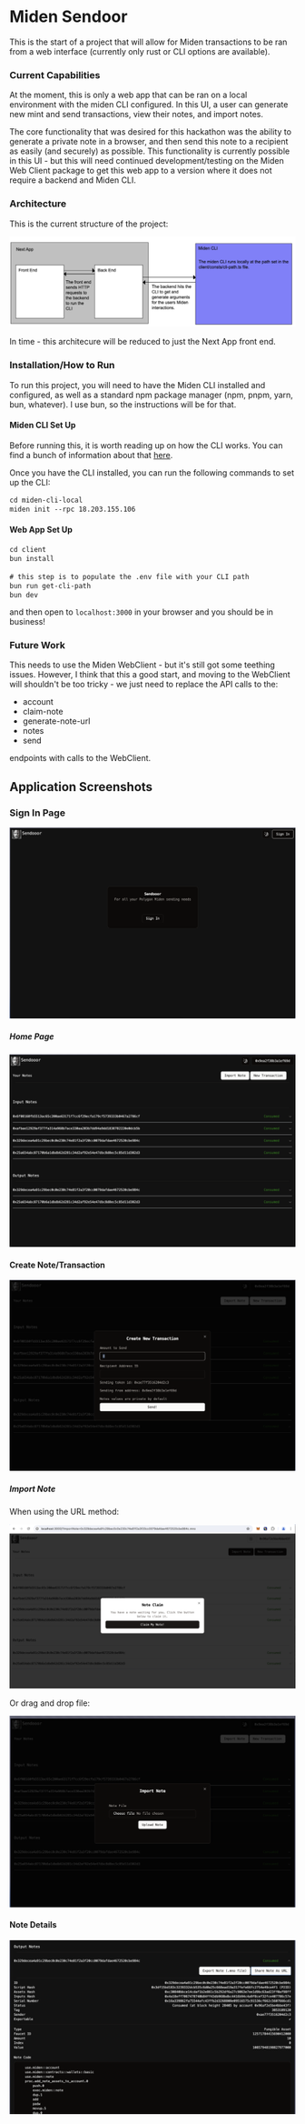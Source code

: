 # Miden Sendoor

This is the start of a project that will allow for Miden transactions to be ran from a web interface (currently only rust or CLI options are available).

### Current Capabilities

At the moment, this is only a web app that can be ran on a local environment with the miden CLI configured. In this UI, a user can generate new mint and send transactions, view their notes, and import notes.

The core functionality that was desired for this hackathon was the ability to generate a private note in a browser, and then send this note to a recipient as easily (and securely) as possible. This functionality is currently possible in this UI - but this will need continued development/testing on the Miden Web Client package to get this web app to a version where it does not require a backend and Miden CLI.

### Architecture

This is the current structure of the project:

![alt text](docs/image.png)

In time - this architecure will be reduced to just the Next App front end.

### Installation/How to Run

To run this project, you will need to have the Miden CLI installed and configured, as well as a standard npm package manager (npm, pnpm, yarn, bun, whatever). I use bun, so the instructions will be for that.

#### Miden CLI Set Up

Before running this, it is worth reading up on how the CLI works. You can find a bunch of information about that [here](https://docs.polygon.technology/miden/miden-client/cli-reference/#new-wallet).

Once you have the CLI installed, you can run the following commands to set up the CLI:

```
cd miden-cli-local
miden init --rpc 18.203.155.106
```

#### Web App Set Up

```
cd client
bun install

# this step is to populate the .env file with your CLI path
bun run get-cli-path
bun dev

```

and then open to `localhost:3000` in your browser and you should be in business!

### Future Work

This needs to use the Miden WebClient - but it's still got some teething issues. However, I think that this a good start,
and moving to the WebClient will shouldn't be too tricky - we just need to replace the API calls to the:

- account
- claim-note
- generate-note-url
- notes
- send

endpoints with calls to the WebClient.

## Application Screenshots

### Sign In Page

![alt text](docs/image-2.png)

##### Home Page

![alt text](docs/image-1.png)

#### Create Note/Transaction

![alt text](docs/image-6.png)

##### Import Note

When using the URL method:

![alt text](docs/image-4.png)

Or drag and drop file:

![alt text](docs/image-3.png)

#### Note Details

![alt text](docs/image-5.png)
